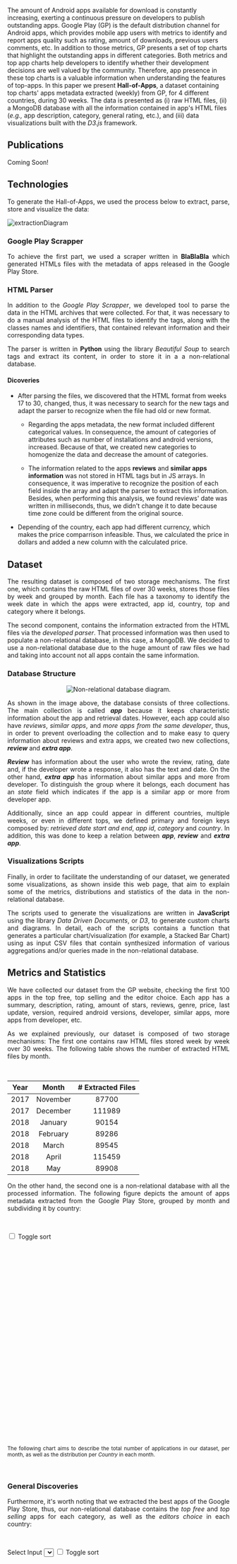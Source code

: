 
The amount of Android apps available for download is constantly increasing, exerting a continuous pressure on developers to publish outstanding apps. Google Play (GP) is the default distribution channel for Android apps, which provides mobile app users  with metrics to identify and report apps quality such as rating, amount of downloads, previous users comments, etc. In addition to those metrics, GP presents a set of top charts that highlight the outstanding apps in different categories. Both metrics and top app charts help developers to identify whether their development decisions are well valued by the community. Therefore, app presence in these top charts is a valuable information when understanding the features of top-apps. In this paper we present **Hall-of-Apps**, a dataset containing top charts' apps metadata extracted (weekly) from GP, for 4 different countries, during 30 weeks. The data is presented as (i) raw HTML files, (ii) a MongoDB database with all the information contained in app's HTML files (_e.g.,_ app description, category, general rating, etc.), and (iii) data visualizations built with the _D3.js_ framework.

## Publications
<p align="justify">
Coming Soon!
</p>

## Technologies
<p align="justify">
To generate the Hall-of-Apps, we used the process below to extract, parse, store and visualize the data:
</p>

![extractionDiagram](/assets/imgs/structural/extraction.jpg)

### Google Play Scrapper
<p align="justify">
  To achieve the first part, we used a scraper written in <strong>BlaBlaBla</strong> which generated HTMLs files with the metadata of apps released in the Google Play Store.
  <!--TODO: esperar a que la sección del scraper esté lista para mencionar las tecnologías y también las horas y días a las que se ejecutaba-->  
</p>

### HTML Parser
<p align="justify">
  In addition to the <i>Google Play Scrapper</i>, we developed tool to parse the data in the HTML archives that were collected. For that, it was necessary to do a manual analysis of the HTML files to identify the tags, along with the classes names and identifiers, that contained relevant information and their corresponding data types.
</p>

<p align="justify">
  The parser is written in <strong>Python</strong> using the library <i>Beautiful Soup</i> to search tags and extract its content, in order to store it in a a non-relational database.
</p>

#### Dicoveries

* After parsing the files, we discovered that the HTML format from weeks 17 to 30, changed, thus, it was necessary to search for the new tags and adapt the parser to recognize when the file had old or new format.

  * Regarding the apps metadata, the new format included different categorical values. In consequence, the amount of categories of attributes such as number of installations and android versions, increased. Because of that, we created new categories to homogenize the data and decrease the amount of categories.

  * The information related to the apps **reviews** and **similar apps information** was not stored in HTML tags but in JS arrays. In consequence, it was imperative to recognize the position of each field inside the array and adapt the parser to extract this information. Besides, when performing this analysis, we found reviews' date was written in milliseconds, thus, we didn't change it to date because time zone could be different from the original source. 

* Depending of the country, each app had different currency, which makes the price comparrison infeasible. Thus, we calculated the price in dollars and added a new column with the calculated price.


## Dataset
<p align="justify">
  The resulting dataset is composed of two storage mechanisms. The first one, which contains the raw HTML files of over 30 weeks, stores those files by week and grouped by month. Each file has a taxonomy to identify the week date in which the apps were extracted, app id, country, top and category where it belongs.
</p>

<p align="justify">
  The second component, contains the information extracted from the HTML files via the <i>developed parser</i>. That processed information was then used to populate a non-relational database, in this case, a MongoDB. We decided to use a non-relational database due to the huge amount of raw files we had and taking into account not all apps contain the same information.
</p>

### Database Structure
<p align="sutify" style="text-align: center;">
  <img src="assets/imgs/diagrams/database_diagram.jpg" alt="Non-relational database diagram."/>
</p>


<p align="justify">
  As shown in the image above, the database consists of three collections. The main collection is called <i><strong>app</strong></i> because it keeps characteristic information about the app and retrieval dates. However, each app could also have <i>reviews</i>, <i>similar apps</i>, and <i>more apps from the same developer</i>, thus, in order to prevent overloading the collection and to make easy to query information about reviews and extra apps, we created two new collections, <i><strong>review</strong></i> and <i><strong>extra app</strong></i>. 
</p>

<p align="justify">
  <i><strong>Review</strong></i> has information about the user who wrote the review, rating, date and, if the developer wrote a response, it also has the text and date. On the other hand, <i><strong>extra app</strong></i> has information about similar apps and more from developer. To distinguish the group where it belongs, each document has an <i>state</i> field which indicates if the app  is a similar app or more from developer app.
</p>

<p align="justify">
  Additionally, since an app could appear in different countries, multiple weeks, or even in different tops, we defined primary and foreign keys composed by: <i>retrieved date start and end</i>, <i>app id</i>, <i>category</i> and <i>country</i>. In addition, this was done to keep a relation between <i><strong>app</strong></i>, <i><strong>review</strong></i> and <i><strong>extra app</strong></i>.
</p>

### Visualizations Scripts
<p align="justify">
  Finally, in order to facilitate the understanding of our dataset, we generated some visualizations, as shown inside this web page, that aim to explain some of the metrics, distributions and statistics of the data in the non-relational database.
</p>
<p align="justify">
  The scripts used to generate the visualizations are written in <strong>JavaScript</strong> using the library <i>Data Driven Documents</i>, or <i>D3</i>, to generate custom charts and diagrams. In detail, each of the scripts contains a function that generates a particular chart/visualization (for example, a Stacked Bar Chart) using as input CSV files that contain synthesized information of various aggregations and/or queries made in the non-relational database.
</p>

## Metrics and Statistics
<p align="justify">
  We have collected our dataset from the GP website, checking the first 100 apps in the top free, top selling and the editor choice. Each app has a summary, description, rating, amount of stars, reviews, genre, price, last update, version, required android versions, developer, similar apps, more apps from developer, etc.
</p>

<p align="justify">
  As we explained previously, our dataset is composed of two storage mechanisms: The first one contains raw HTML files stored week by week over 30 weeks. The following table shows the number of extracted HTML files by month.
</p><br/>

| Year  | Month | # Extracted Files|
| :-------------: | :----------: | :----------: |
| 2017 | November | 87700 |
| 2017 | December | 111989 |
| 2018 | January | 90154 |
| 2018 | February | 89286 |
| 2018 | March | 89545 |
| 2018 | April | 115459 |
| 2018 | May | 89908 |

<p align="justify">
  On the other hand, the second one is a non-relational database with all the processed information. The following figure depicts the amount of apps metadata extracted from the Google Play Store, grouped by month and subdividing it by country:
</p><br/>

<input type="checkbox" id="chartCountriessort">	Toggle sort 
<svg id="chartCountries" width="500" height="450"></svg>

<p align="justify">
  <small>
    The following chart aims to describe the total number of applications in our dataset, per month, as well as the distribution per <i>Country</i> in each month.
  </small>
</p><br/>

### General Discoveries
<p align="justify">
  Furthermore, it's worth noting that we extracted the best apps of the Google Play Store, thus, our non-relational database contains the <i>top free</i> and <i>top selling</i> apps for each category, as well as the <i>editors choice</i> in each country:
</p><br/>

Select Input <select id="chartTopsxaxis"></select>
<input type="checkbox" id="chartTopssort">	Toggle sort 
<svg id="chartTops" width="500" height="600"></svg>

<p align="justify">
  <small>
    The following chart aims to describe the total number of applications in our dataset per month, as well as the distribution per <i>Category</i> in each month, filtering by <i>tops</i> that were described previously.
  </small>
</p>

<p align="justify">
  The figure above shows that our dataset contains 34 differents app <i>categories</i>. In order to ease the global analysis of the apps, we added to this page some <strong>mapped <i>macro categories</i></strong>. These new <i>macro categories</i> were generated by grouping the original categories by their similarity. The following table depicts the new <i>macro categories</i>, and the figure below it aims to describe the total number of applications in our dataset per month, as well as the subdividing it by <i>Macro Categories</i> in each month, filtering by <i>tops</i>.
</p><br/>

Select Input <select id="chartCustomCatxaxis"></select>
<input type="checkbox" id="chartCustomCatsort">	Toggle sort 
<svg id="chartCustomCat" width="500" height="620"></svg>

<table>
  <thead>
    <th>Mapped Category</th>
    <th>Original Category</th>
  </thead>
  <tbody>
    <tr><td rowspan="3">tools_libraries _general</td><td>Tools</td></tr>
    <tr><td>Libraries & Demo</td></tr>
    <tr><td>General</td></tr>
    <tr><td rowspan="3">entertainment_events_food </td><td>Entertainment</td></tr>
    <tr><td>Events</td></tr>
    <tr><td>Food & Drink</td></tr>
    <tr><td rowspan="3">social_dating_communication</td><td>Social</td></tr>
    <tr><td>dating</td></tr>
    <tr><td>communication</td></tr>
    <tr><td rowspan="3">health _medical_sports</td><td>Health & Fitness</td></tr>
    <tr><td>Medical</td></tr>
    <tr><td>Sports</td></tr>
    <tr><td rowspan="3">music _video _auto </td><td>Music & Audio</td></tr>
    <tr><td>Video Player</td></tr>
    <tr><td>Auto & Vehicles</td></tr>
    <tr><td rowspan="3">art _photography_personalization</td><td>Art & Design</td></tr>
    <tr><td>Photography</td></tr>
    <tr><td>Personalization</td></tr>
    <tr><td rowspan="3">beauty_shopping_lifestyle</td><td>Beauty</td></tr>
    <tr><td>Shopping</td></tr>
    <tr><td>Lifestyle</td></tr>
    <tr><td rowspan="3">books _news _comics</td><td>Books & Reference</td></tr>
    <tr><td>News & Magazines</td></tr>
    <tr><td>Comics</td></tr>
    <tr><td rowspan="3">business_finance_productivity</td><td>Business</td></tr>
    <tr><td>Finance</td></tr>
    <tr><td>Productivity</td></tr>
    <tr><td rowspan="3">house _parenting_education</td><td>House & Home</td></tr>
    <tr><td>Parenting</td></tr>
    <tr><td>Education</td></tr>
    <tr><td rowspan="3">maps _travel _weather</td><td>Maps & Navigation</td></tr>
    <tr><td>Travel & Local</td></tr>
    <tr><td>Weather</td></tr>
    <tr><td>EditorChoice</td><td>EditorChoice</td></tr>
  </tbody>
</table>

### App Collection Discoveries
<p align="justify">
  This collection has <strong>YYY</strong> records and a total of <strong>36</strong> attributes. The following figure depicts the attributes data-type distribution.  
</p>

Select Input <select id="chartTypesAppxaxis"></select>
<svg id="chartTypesApp" width="500" height="450"></svg>

<p align="justify">
  As the figure shows, the <i>String</i> data-type is predominant in this collection, folowed by <i>Numeric</i> attributes. In the same way, it's possible to evidence the same proportions when lookin at each individual country.
</p>

<p align="justify">
  In addition to the above, the table below shows the data types of each of the attributes of the collection, as well as the percentage of null values. It is important to clarify that this analysis was done with a sample of <strong>70000</strong> records from the collection.
</p>


| Atribute Name | Type| % Null Values | Predominant Values |
| :-------------: | :----------: | :-----------: | :-----------: |
| _id | Object | 0% | N/A |
| amount_more_from_developer_apps | Numeric | 35.5% | 0 (~30%), 16 (~24%)
| amount_reviews | Numeric | 64.5% | 38 (~64%) |
| amount_similar_apps | Numeric | 35.5% | 18 (~64%), 16 (~27%) |
| android_version | String | 0.3% | "4.1 and up" (~21%), "4.0.3 and up" (~15%) |
| category | String | 0% | N/A |
| content_rating | String | 0% | "Everyone" (~46%), "USK: All ages" (~22%) |
| country | String | 0% | "co" (~26%), "us" (~26%), "de" (~25%), "br" (~22%) |
| currency | String | 0% | "COP" (~26%), "$" (~26%), "€" (~25%), "R\$" (~22%) |
| current_version | String | 2.4% | "Varies with device" (~14%), "1.0" (~6%) |
| description | String | 0% | N/A |
| dev_address | String | 54% | N/A |
| dev_mail | String | 0% | N/A |
| dev_name | String | 0% | N/A |
| genre | Array | 0% | N/A |
| has_specific_version | Bool | 0% | false (~86%) |
| has_whats_new | Bool | 0% | true (~64%) |
| id | String | 0% | N/A |
| last_update | Date | 0% | N/A |
| name | String | 0% | N/A |
| num_installs | String | 0% | "+1" (~35%) |
| price | Numeric | 0% | N/A |
| price_usd | Numeric | 0% | N/A |
| rating | Numeric | 1.7% | 4.4 (~40%), 4 (~22%) |
| rating_1 | Numeric | 23.8% | N/A |
| rating_2 | Numeric | 23% | N/A |
| rating_3 | Numeric | 22.4% | N/A |
| rating_4 | Numeric | 21.9% | N/A |
| rating_5 | Numeric | 21.5% | N/A |
| required_version | String | 0% | "Ice CreamSandwich and up" (~30%), "Jelly Bean and up" (~25%) |
| retrieved_date_end | Date | 0% | N/A |
| retrieved_date_start | Date | 0% | N/A |
| summary | String | 0% | N/A |
| top | String | 0% | "topFree" (~57%), "topSelling" (~40%) |
| url | String | 0% | N/A |
| whats_new | Array | 0% | N/A |

### Review Collection Discoveries

Select Input <select id="chartTypesReviewxaxis"></select>
<svg id="chartTypesReview" width="500" height="450"></svg>

### Extra App Collection Discoveries
<p align="justify">
  This collection has <strong>YYY</strong> records and a total of <strong>14</strong> attributes. The following figure depicts the attributes data-type distribution.  
</p>

Select Input <select id="chartTypesExtraxaxis"></select>
<svg id="chartTypesExtra" width="500" height="450"></svg>

<p align="justify">
  As the figure shows, the <i>String</i> data-type is predominant in this collection, folowed by <i>Date</i> attributes. In the same way, it's possible to evidence the same proportions when lookin at each individual country, with the exception of <strong><i>de</i></strong> which has a higher amount of <i>null</i> values.
</p>

<p align="justify">
  In addition to the above, the table below shows the data types of each of the attributes of the collection, as well as the percentage of null values. It is important to clarify that this analysis was done with a sample of <strong>90000</strong> records from the collection.
</p>


| Atribute Name | Type| % Null Values |
| :-------------: | :----------: | :-----------: | :-----------: |
| _id | Object | 0% |
| app_id | String | 0.2% |
| app_name | String | 0% |
| app_retrieved_date_end | Date | 0% |
| app_retrieved_date_start | Date | 0% |
| category | String | 0% | 
| country | String | 0% | 
| dev_name | String | 0% | 
| id | String | 0% | 
| name | String | 0% | 
| price | String | 20.6% | 
| rating | String | 1.7 | 
| state | String | 0% | 
| summary | String | 0% | 

<p align="justify">
  From the above, it's worth noting that the majority of the collection attributes are <i>unique</i> and, therefore, it wasn't possible to depict predominant values for those attributes. Nevertheless, some attributes did evidence predominant value such as:  
</p>

* The <strong>price</strong> field with a 90% predominance of the value "Free".
* The <strong>rating</strong> field with a 50% predominance of the value "4.5", followed by the value "4.5" with 25%.
* The <strong>state</strong> field with a 72% predominance of the value "similar", followed by the value "more_from_developer" with the remaining percentage.
